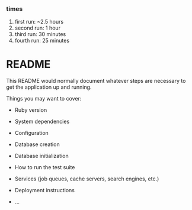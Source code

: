 ### times
1. first run: ~2.5 hours
2. second run: 1 hour
3. third run: 30 minutes
4. fourth run: 25 minutes

# README

This README would normally document whatever steps are necessary to get the
application up and running.

Things you may want to cover:

* Ruby version

* System dependencies

* Configuration

* Database creation

* Database initialization

* How to run the test suite

* Services (job queues, cache servers, search engines, etc.)

* Deployment instructions

* ...
